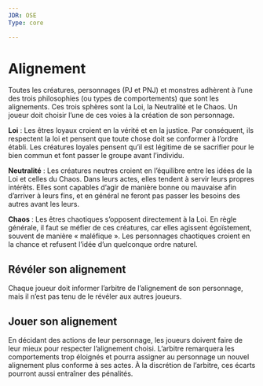 ```yaml
---
JDR: OSE
Type: core

---
```

# Alignement

Toutes les créatures, personnages (PJ et PNJ) et monstres adhèrent à l’une des trois philosophies (ou types de comportements) que sont les alignements. Ces trois sphères sont la Loi, la Neutralité et le Chaos. Un joueur doit choisir l’une de ces voies à la création de son personnage.

**Loi** : Les êtres loyaux croient en la vérité et en la justice. Par conséquent, ils respectent la loi et pensent que toute chose doit se conformer à l’ordre établi. Les créatures loyales pensent qu’il est légitime de se sacrifier pour le bien commun et font passer le groupe avant l’individu.

**Neutralité** : Les créatures neutres croient en l’équilibre entre les idées de la Loi et celles du Chaos. Dans leurs actes, elles tendent à servir leurs propres intérêts. Elles sont capables d’agir de manière bonne ou mauvaise afin d’arriver à leurs fins, et en général ne feront pas passer les besoins des autres avant les leurs.

**Chaos** : Les êtres chaotiques s’opposent directement à la Loi. En règle générale, il faut se méfier de ces créatures, car elles agissent égoïstement, souvent de manière « maléfique ». Les personnages chaotiques croient en la chance et refusent l’idée d’un quelconque ordre naturel.

## Révéler son alignement
Chaque joueur doit informer l’arbitre de l’alignement de son personnage, mais il n’est pas tenu de le révéler aux autres joueurs.

## Jouer son alignement
En décidant des actions de leur personnage, les joueurs doivent faire de leur mieux pour respecter l’alignement choisi. L’arbitre remarquera les comportements trop éloignés et pourra assigner au personnage un nouvel alignement plus conforme à ses actes. À la discrétion de l’arbitre, ces écarts pourront aussi entraîner des pénalités.